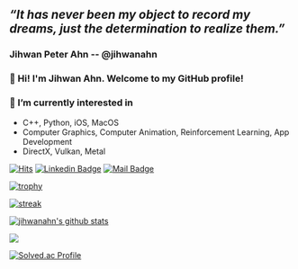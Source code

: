 ## ***“It has never been my object to record my dreams, just the determination to realize them.”***

### Jihwan Peter Ahn -- @jihwanahn

### 👋 Hi! I'm Jihwan Ahn. Welcome to my GitHub profile! 

### 🌱 I’m currently interested in
- C++, Python, iOS, MacOS
- Computer Graphics, Computer Animation, Reinforcement Learning, App Development
- DirectX, Vulkan, Metal


[![Hits](https://hits.seeyoufarm.com/api/count/incr/badge.svg?url=https%3A%2F%2Fgithub.com%2Fjihwanahn)](https://github.com/jihwanahn)
[![Linkedin Badge](https://img.shields.io/badge/-LinkedIn-blue?style=flat-square&logo=Linkedin&logoColor=white&link=https://www.linkedin.com/in/jihwanahn/)](https://www.linkedin.com/in/jihwanahn/)
[![Mail Badge](https://img.shields.io/badge/-Gmail-d14836?style=flat-square&logo=Gmail&logoColor=white&link=mailto:coldstew@gmail.com)](mailto:coldstew@gmail.com)

[![trophy](https://github-profile-trophy.vercel.app/?username=jihwanahn&theme=chalk&row=2&column=5)](https://github.com/jihwanahn)

[![streak](https://github-readme-streak-stats.herokuapp.com/?user=jihwanahn&theme=calm)](https://github.com/jihwanahn)

[![jihwanahn's github stats](https://github-readme-stats.vercel.app/api?username=jihwanahn&show_icons=true&hide_border=true&theme=dracula)](https://github.com/jihwanahn)

<a href="https://opgc.me/#/users/jihwanahn" target="_blank"><img src="https://api.opgc.me/githubs/users/c01d5t3w/tag/?theme=basic" /></a>

[![Solved.ac Profile](http://mazassumnida.wtf/api/generate_badge?boj=coldstew)](https://solved.ac/coldstew)


